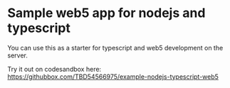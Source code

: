 # Sample web5 app for nodejs and typescript

You can use this as a starter for typescript and web5 development on the server.

Try it out on codesandbox here: https://githubbox.com/TBD54566975/example-nodejs-typescript-web5
